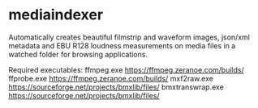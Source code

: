 # mediaindexer

Automatically creates beautiful filmstrip and waveform images, json/xml metadata and EBU R128 loudness measurements on media files in a watched folder for browsing applications.

Required executables:
ffmpeg.exe https://ffmpeg.zeranoe.com/builds/
ffprobe.exe https://ffmpeg.zeranoe.com/builds/
mxf2raw.exe https://sourceforge.net/projects/bmxlib/files/
bmxtranswrap.exe https://sourceforge.net/projects/bmxlib/files/
